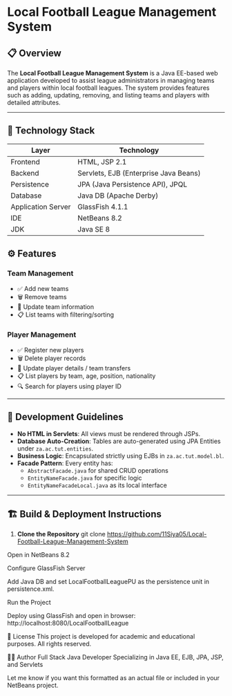 # Local Football League Management System

## 📋 Overview
The **Local Football League Management System** is a Java EE-based web application developed to assist league administrators in managing teams and players within local football leagues. The system provides features such as adding, updating, removing, and listing teams and players with detailed attributes.

---

## 🧰 Technology Stack

| Layer               | Technology                             |
|--------------------|----------------------------------------|
| Frontend           | HTML, JSP 2.1                          |
| Backend            | Servlets, EJB (Enterprise Java Beans) |
| Persistence        | JPA (Java Persistence API), JPQL       |
| Database           | Java DB (Apache Derby)                |
| Application Server | GlassFish 4.1.1                        |
| IDE                | NetBeans 8.2                          |
| JDK                | Java SE 8                             |



## ⚙️ Features

### Team Management
- ✅ Add new teams
- 🗑️ Remove teams
- 🔁 Update team information
- 📋 List teams with filtering/sorting

### Player Management
- ✅ Register new players
- 🗑️ Delete player records
- 🔁 Update player details / team transfers
- 📋 List players by team, age, position, nationality
- 🔍 Search for players using player ID

---

## 🚦 Development Guidelines

- **No HTML in Servlets**: All views must be rendered through JSPs.
- **Database Auto-Creation**: Tables are auto-generated using JPA Entities under `za.ac.tut.entities`.
- **Business Logic**: Encapsulated strictly using EJBs in `za.ac.tut.model.bl`.
- **Facade Pattern**: Every entity has:
  - `AbstractFacade.java` for shared CRUD operations
  - `EntityNameFacade.java` for specific logic
  - `EntityNameFacadeLocal.java` as its local interface

---

## 🏗️ Build & Deployment Instructions

1. **Clone the Repository**
   git clone https://github.com/11Siya05/Local-Football-League-Management-System

Open in NetBeans 8.2

Configure GlassFish Server

Add Java DB and set LocalFootballLeaguePU as the persistence unit in persistence.xml.

Run the Project

Deploy using GlassFish and open in browser: http://localhost:8080/LocalFootballLeague

📄 License
This project is developed for academic and educational purposes. All rights reserved.

🙋‍♂️ Author
Full Stack Java Developer
Specializing in Java EE, EJB, JPA, JSP, and Servlets

Let me know if you want this formatted as an actual file or included in your NetBeans project.

